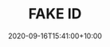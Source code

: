 ---
date: 2020-09-16T15:41:00+10:00
description: A Tom Sachs FakeID generator by @reprage
draft: false
icon: 2020-09-16-fake-id.webp
language: en
title: FAKE ID
link: https://www.instagram.com/p/Cl883T8LdCW/
alt: A screenshot of a web application that can be used to generate Fake Tom Sachs ID cards.

---
